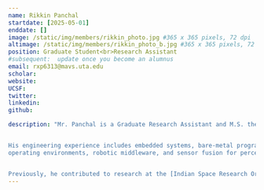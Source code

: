 ```yaml
---
name: Rikkin Panchal
startdate: [2025-05-01]
enddate: []
image: /static/img/members/rikkin_photo.jpg #365 x 365 pixels, 72 dpi
altimage: /static/img/members/rikkin_photo_b.jpg #365 x 365 pixels, 72 dpi
position: Graduate Student<br>Research Assistant
#subsequent:  update once you become an alumnus
email: rxp6313@mavs.uta.edu
scholar:
website:
UCSF:
twitter:
linkedin:
github:

description: "Mr. Panchal is a Graduate Research Assistant and M.S. thesis student in Electrical Engineering, specializing in autonomous vehicle research. His work focuses on artificial intelligence, machine learning, deep learning, reinforcement learning, computer vision, object detection, lane detection, semantic segmentation, SLAM, and real-time perception for self-driving systems. He develops intelligent navigation and control frameworks that combine data-driven learning with robust system behaviour. 


His engineering experience includes embedded systems, bare-metal programming, real-time 
operating environments, robotic middleware, and sensor fusion for perception and control. He designs and implements full-stack autonomous systems that integrate AI algorithms with reliable low-level execution. 


Previously, he contributed to research at the [Indian Space Research Organisation (ISRO)](https://www.isro.gov.in/), where he worked on embedded software and Linux-based systems for mission-critical applications."
---
```

